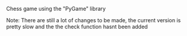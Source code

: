 Chess game using the "PyGame" library

Note: There are still a lot of changes to be made, the current version is pretty slow and the the check function hasnt been added
